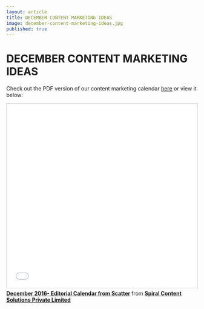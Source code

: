 ```yaml
---
layout: article
title: DECEMBER CONTENT MARKETING IDEAS
image: december-content-marketing-ideas.jpg
published: true
---
```


<h1 style="text-align:left">DECEMBER CONTENT MARKETING IDEAS</h1>

Check out the PDF version of our content marketing calendar <a target="_blank" href="http://bit.ly/2gHAjkE" class="btn btn-action">here</a>
or view it below:

<div>
    <iframe src="//www.slideshare.net/slideshow/embed_code/key/oX0IehLWtZ5bNF" width="595" height="485" frameborder="0" marginwidth="0" marginheight="0" scrolling="no" style="border:1px solid #CCC; border-width:1px; margin-bottom:5px; max-width: 100%;" allowfullscreen> </iframe> <div style="margin-bottom:5px"> <strong> <a href="//www.slideshare.net/spiralcontent/december-2016-editorial-calendar-from-scatter" title="December 2016- Editorial Calendar from Scatter" target="_blank">December 2016- Editorial Calendar from Scatter</a> </strong> from <strong><a target="_blank" href="//www.slideshare.net/spiralcontent">Spiral Content Solutions Private Limited</a></strong> </div>
</div>